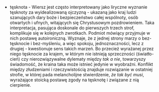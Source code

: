 - tęsknota - Wiersz jest często interpretowany jako liryczne wyznanie tęsknoty za wyidealizowaną ojczyzną - ukazaną jako kraj ludzi szanujących dary boże i bezpieczeństwo całej wspólnoty, osób otwartych i ufnych, witających się Chrystusowym pozdrowieniem. Taka interpretacja, pasująca doskonale do pierwszych trzech strof, komplikuje się w kolejnych zwrotkach. Podmiot mówiący przyjmuje w nich postawę autoironiczną. Wyznaje, że z jednej strony marzy o bez-tęsknocie i bez-myśleniu, a więc spokoju, jednoznaczności, lecz z drugiej - kwestionuje sens takich marzeń. Bo przecież wyrażanej przez niego tęsknocie za krajem, w którym nie istnieją sprzeczności (światło-cień) czy nierozwiązywalne dylematy między *tak a nie*, towarzyszy świadomość, że kraina taka może istnieć jedynie w wyobraźni. Konflikt między złudzeniami i rzeczywistością znajduje rozwiązanie w ostatniej strofie, w której pada melancholijne stwierdzenie, *że tak być musi*, wyrażające stoicką postawę zgody na tęsknotę i związane z nią cierpienie.